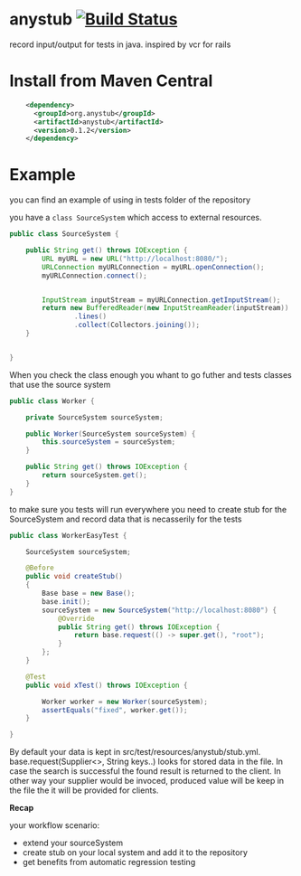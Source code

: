 # anystub   [![Build Status](https://travis-ci.org/feech/anystub.svg?branch=master)](https://travis-ci.org/feech/anystub) 
record input/output for tests in java. inspired by vcr for rails

Install from Maven Central 
===

``` xml
    <dependency>
      <groupId>org.anystub</groupId>
      <artifactId>anystub</artifactId>
      <version>0.1.2</version>
    </dependency>
```


Example
===
you can find an example of using in tests folder of the repository

you have a `class SourceSystem` which access to external resources.
``` java
public class SourceSystem {

    public String get() throws IOException {
        URL myURL = new URL("http://localhost:8080/");
        URLConnection myURLConnection = myURL.openConnection();
        myURLConnection.connect();


        InputStream inputStream = myURLConnection.getInputStream();
        return new BufferedReader(new InputStreamReader(inputStream))
                .lines()
                .collect(Collectors.joining());
    }


}
```

When you check the class enough you whant to go futher and tests classes that use the source system

``` java 
public class Worker {

    private SourceSystem sourceSystem;

    public Worker(SourceSystem sourceSystem) {
        this.sourceSystem = sourceSystem;
    }

    public String get() throws IOException {
        return sourceSystem.get();
    }
}
```

to make sure you tests will run everywhere you need to create stub for the SourceSystem and record data that is necasserily for the tests

``` java
public class WorkerEasyTest {

    SourceSystem sourceSystem;

    @Before
    public void createStub()
    {
        Base base = new Base();
        base.init();
        sourceSystem = new SourceSystem("http://localhost:8080") {
            @Override
            public String get() throws IOException {
                return base.request(() -> super.get(), "root");
            }
        };
    }

    @Test
    public void xTest() throws IOException {

        Worker worker = new Worker(sourceSystem);
        assertEquals("fixed", worker.get());
    }

}
```

By default your data is kept in src/test/resources/anystub/stub.yml. base.request(Supplier<>, String keys..) looks for stored data in the file. In case the search is successful the found result is returned to the client. In other way your supplier would be invoced, produced value will be keep in the file the it will be provided for clients.

**Recap**

your workflow scenario:
- extend your sourceSystem
- create stub on your local system and add it to the repository
- get benefits from automatic regression testing
